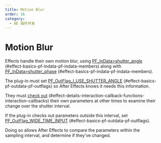 ```yaml
---
title: Motion Blur
order: 16
category:
  - AE 插件开发
---
```


# Motion Blur

Effects handle their own motion blur, using [PF_InData>shutter_angle](../effect-basics/PF_InData.html) (#effect-basics-pf-indata-pf-indata-members) along with [PF_InData>shutter_phase](../effect-basics/PF_InData.html) (#effect-basics-pf-indata-pf-indata-members).

The plug-in must set [PF_OutFlag_I_USE_SHUTTER_ANGLE](../effect-basics/PF_OutData.html) (#effect-basics-pf-outdata-pf-outflags) so After Effects knows it needs this information.

They must [check out](interaction-callback-functions.html) (#effect-details-interaction-callback-functions-interaction-callbacks) their own parameters at other times to examine their change over the shutter interval.

If the plug-in checks out parameters outside this interval, set [PF_OutFlag_WIDE_TIME_INPUT](../effect-basics/PF_OutData.html) (#effect-basics-pf-outdata-pf-outflags).

Doing so allows After Effects to compare the parameters within the sampling interval, and determine if they’ve changed.
